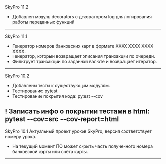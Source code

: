 SkyPro 11.2
+ Добавлен модуль decorators с декоратором log для логирования работы переданных функций
----------------------------------------------------------------------------------------------------
SkyPro 11.1
+ Генератор номеров банковских карт в формате XXXX XXXX XXXX XXXX.
+ Генератор, который возвращает описания транзакций по очереди.
+ Фильтрует транзакции по заданной валюте и возвращает итератор.
----------------------------------------------------------------------------------------------------
SkyPro 10.2
+ Добавлены тесты к существующим модулям.
+ Тестирование: pytest
+ Тестирование покрытия кода: pytest --cov

! Записать инфо о покрытии тестами в html: pytest --cov=src --cov-report=html
----------------------------------------------------------------------------------------------------
SkyPro 10.1
Актуальный проект уроков SkyPro, версия соответствует номеру урока.

+ На текущий момент ПО может скрыть часть полученного номера банковской карты или счёта карты.
----------------------------------------------------------------------------------------------------
